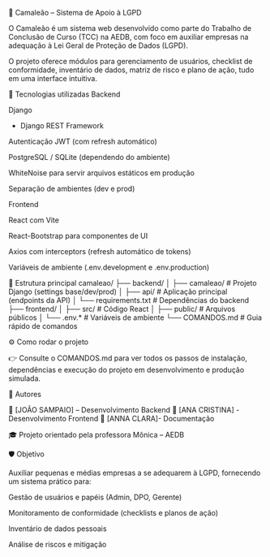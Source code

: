 🦎 Camaleão – Sistema de Apoio à LGPD

O Camaleão é um sistema web desenvolvido como parte do Trabalho de Conclusão de Curso (TCC) na AEDB, com foco em auxiliar empresas na adequação à Lei Geral de Proteção de Dados (LGPD).

O projeto oferece módulos para gerenciamento de usuários, checklist de conformidade, inventário de dados, matriz de risco e plano de ação, tudo em uma interface intuitiva.

🚀 Tecnologias utilizadas
Backend

Django
 + Django REST Framework

Autenticação JWT (com refresh automático)

PostgreSQL / SQLite (dependendo do ambiente)

WhiteNoise para servir arquivos estáticos em produção

Separação de ambientes (dev e prod)

Frontend

React
 com Vite

React-Bootstrap
 para componentes de UI

Axios com interceptors (refresh automático de tokens)

Variáveis de ambiente (.env.development e .env.production)

📂 Estrutura principal
camaleao/
├── backend/
│   ├── camaleao/        # Projeto Django (settings base/dev/prod)
│   ├── api/             # Aplicação principal (endpoints da API)
│   └── requirements.txt # Dependências do backend
├── frontend/
│   ├── src/             # Código React
│   ├── public/          # Arquivos públicos
│   └── .env.*           # Variáveis de ambiente
└── COMANDOS.md          # Guia rápido de comandos

⚙️ Como rodar o projeto

👉 Consulte o COMANDOS.md
 para ver todos os passos de instalação, dependências e execução do projeto em desenvolvimento e produção simulada.

📜 Autores

👤 [JOÃO SAMPAIO] – Desenvolvimento Backend
👤 [ANA CRISTINA] - Desenvolvimento Frontend
👤 [ANNA CLARA]- Documentação


🎓 Projeto orientado pela professora Mônica – AEDB

🛡️ Objetivo

Auxiliar pequenas e médias empresas a se adequarem à LGPD, fornecendo um sistema prático para:

Gestão de usuários e papéis (Admin, DPO, Gerente)

Monitoramento de conformidade (checklists e planos de ação)

Inventário de dados pessoais

Análise de riscos e mitigação